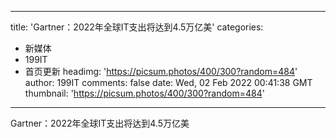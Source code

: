 
---
title: 'Gartner：2022年全球IT支出将达到4.5万亿美'
categories: 
 - 新媒体
 - 199IT
 - 首页更新
headimg: 'https://picsum.photos/400/300?random=484'
author: 199IT
comments: false
date: Wed, 02 Feb 2022 00:41:38 GMT
thumbnail: 'https://picsum.photos/400/300?random=484'
---

<div>   
Gartner：2022年全球IT支出将达到4.5万亿美  
</div>
            